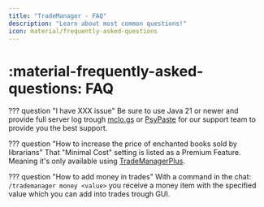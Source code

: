 ```yaml
---
title: "TradeManager - FAQ"
description: "Learn about most common questions!"
icon: material/frequently-asked-questions
---
```


# :material-frequently-asked-questions: FAQ

??? question "I have XXX issue"
    Be sure to use Java 21 or newer and provide full server log trough [mclo.gs](https://mclo.gs/) or [PsyPaste](https://paste.crafttale.eu/) for our support team to provide you the best support.

??? question "How to increase the price of enchanted books sold by librarians"
    That "Minimal Cost" setting is listed as a Premium Feature. Meaning it's only available using [TradeManagerPlus](https://www.spigotmc.org/resources/trademanagerplus-1-20-x-1-21-5-villager-trade-control-custom-item-support.122864/).

??? question "How to add money in trades"
    With a command in the chat: `/trademanager money <value>` you receive a money item with the specified value which you can add into trades trough GUI.